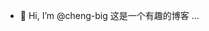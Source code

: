 - 👋 Hi, I’m @cheng-big 这是一个有趣的博客 ...

<!---
cheng-big/cheng-big is a ✨ special ✨ repository because its `README.md` (this file) appears on your GitHub profile.
You can click the Preview link to take a look at your changes.
--->
